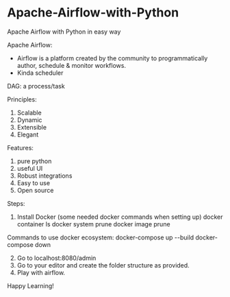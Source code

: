 # Apache-Airflow-with-Python
Apache Airflow with Python in easy way

Apache Airflow:
- Airflow is a platform created by the community to programmatically author, schedule & monitor workflows.
- Kinda scheduler

DAG:
a process/task
 
Principles:
1. Scalable
2. Dynamic
3. Extensible
4. Elegant

Features:
1. pure python
2. useful UI
3. Robust integrations
4. Easy to use
5. Open source


Steps:

1. Install Docker
 (some needed docker commands when setting up)
 docker container ls
 docker system prune
 docker image prune

 Commands to use docker ecosystem:
  docker-compose up --build
  docker-compose down

2. Go to localhost:8080/admin
3. Go to your editor and create the folder structure as provided.
4. Play with airflow.

Happy Learning!
